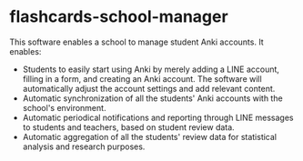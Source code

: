 # flashcards-school-manager

This software enables a school to manage student Anki accounts. It enables: 
- Students to easily start using Anki by merely adding a LINE account, filling in a form, and creating an Anki account. The software will automatically adjust the account settings and  add relevant content.
- Automatic synchronization of all the students' Anki accounts with the school's environment.
- Automatic periodical notifications and reporting through LINE messages to students and teachers, based on student review data.
- Automatic aggregation of all the students' review data for statistical analysis and research purposes.
